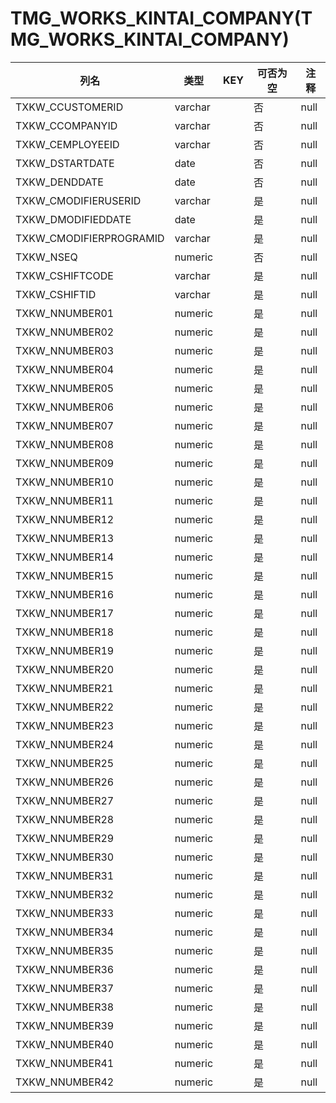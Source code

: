 # TMG_WORKS_KINTAI_COMPANY(TMG_WORKS_KINTAI_COMPANY)
| 列名   | 类型   | KEY  | 可否为空 | 注释   |
| ---- | ---- | ---- | ---- | ---- |
|TXKW_CCUSTOMERID|varchar||否|null|
|TXKW_CCOMPANYID|varchar||否|null|
|TXKW_CEMPLOYEEID|varchar||否|null|
|TXKW_DSTARTDATE|date||否|null|
|TXKW_DENDDATE|date||否|null|
|TXKW_CMODIFIERUSERID|varchar||是|null|
|TXKW_DMODIFIEDDATE|date||是|null|
|TXKW_CMODIFIERPROGRAMID|varchar||是|null|
|TXKW_NSEQ|numeric||否|null|
|TXKW_CSHIFTCODE|varchar||是|null|
|TXKW_CSHIFTID|varchar||是|null|
|TXKW_NNUMBER01|numeric||是|null|
|TXKW_NNUMBER02|numeric||是|null|
|TXKW_NNUMBER03|numeric||是|null|
|TXKW_NNUMBER04|numeric||是|null|
|TXKW_NNUMBER05|numeric||是|null|
|TXKW_NNUMBER06|numeric||是|null|
|TXKW_NNUMBER07|numeric||是|null|
|TXKW_NNUMBER08|numeric||是|null|
|TXKW_NNUMBER09|numeric||是|null|
|TXKW_NNUMBER10|numeric||是|null|
|TXKW_NNUMBER11|numeric||是|null|
|TXKW_NNUMBER12|numeric||是|null|
|TXKW_NNUMBER13|numeric||是|null|
|TXKW_NNUMBER14|numeric||是|null|
|TXKW_NNUMBER15|numeric||是|null|
|TXKW_NNUMBER16|numeric||是|null|
|TXKW_NNUMBER17|numeric||是|null|
|TXKW_NNUMBER18|numeric||是|null|
|TXKW_NNUMBER19|numeric||是|null|
|TXKW_NNUMBER20|numeric||是|null|
|TXKW_NNUMBER21|numeric||是|null|
|TXKW_NNUMBER22|numeric||是|null|
|TXKW_NNUMBER23|numeric||是|null|
|TXKW_NNUMBER24|numeric||是|null|
|TXKW_NNUMBER25|numeric||是|null|
|TXKW_NNUMBER26|numeric||是|null|
|TXKW_NNUMBER27|numeric||是|null|
|TXKW_NNUMBER28|numeric||是|null|
|TXKW_NNUMBER29|numeric||是|null|
|TXKW_NNUMBER30|numeric||是|null|
|TXKW_NNUMBER31|numeric||是|null|
|TXKW_NNUMBER32|numeric||是|null|
|TXKW_NNUMBER33|numeric||是|null|
|TXKW_NNUMBER34|numeric||是|null|
|TXKW_NNUMBER35|numeric||是|null|
|TXKW_NNUMBER36|numeric||是|null|
|TXKW_NNUMBER37|numeric||是|null|
|TXKW_NNUMBER38|numeric||是|null|
|TXKW_NNUMBER39|numeric||是|null|
|TXKW_NNUMBER40|numeric||是|null|
|TXKW_NNUMBER41|numeric||是|null|
|TXKW_NNUMBER42|numeric||是|null|
